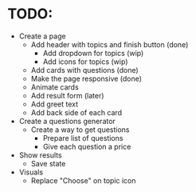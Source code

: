 # TODO:
 - Create a page
    + Add header with topics and finish button (done)
      * Add dropdown for topics (wip)
      * Add icons for topics (wip)
    + Add cards with questions (done)
    + Make the page responsive (done)
    + Animate cards
    + Add result form (later)
    + Add greet text
    + Add back side of each card
 - Create a questions generator
    + Create a way to get questions
        * Prepare list of questions
        * Give each question a price
 - Show results
    + Save state
 - Visuals
    + Replace "Choose" on topic icon